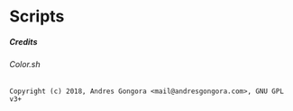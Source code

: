 # Scripts
##### Credits

###### Color.sh
`Copyright (c) 2018, Andres Gongora <mail@andresgongora.com>, GNU GPL v3+`

